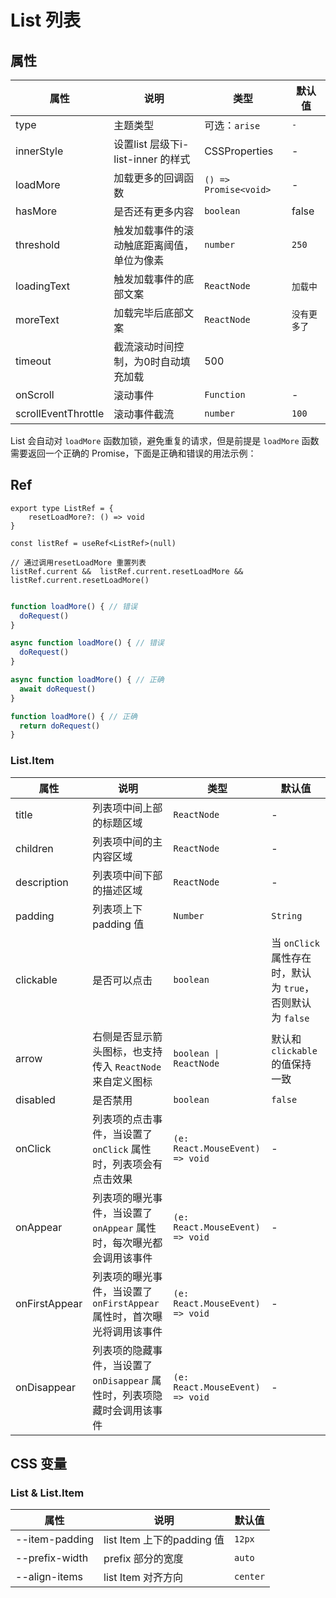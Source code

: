 # List 列表

<code src="./demos/index.tsx"></code>
<code src="./demos/loadmore.tsx"></code>
<code src="./demos/tabs.tsx"></code>

## 属性


| 属性                      | 说明             | 类型                     | 默认值                    |
| ------------------------- | ----------------- | ------------------------- |------------------------- |
| type  | 主题类型              | 可选：`arise`                  | `-`              |
| innerStyle            | 设置list 层级下i-list-inner 的样式 | CSSProperties                  | - 
| loadMore  | 加载更多的回调函数                         | `() => Promise<void>` | -      |
| hasMore   | 是否还有更多内容                           | `boolean`             | false      |
| threshold | 触发加载事件的滚动触底距离阈值，单位为像素 | `number`              | `250`  |
| loadingText | 触发加载事件的底部文案 | `ReactNode`              | `加载中`  |
| moreText |加载完毕后底部文案 | `ReactNode`              | `没有更多了`  |
| timeout | 截流滚动时间控制，为0时自动填充加载          |     500    |
| onScroll | 滚动事件         |     `Function`    |   -
| scrollEventThrottle | 滚动事件截流          |    `number`    | `100`

List 会自动对 `loadMore` 函数加锁，避免重复的请求，但是前提是 `loadMore` 函数需要返回一个正确的 Promise，下面是正确和错误的用法示例：

## Ref

```
export type ListRef = {
    resetLoadMore?: () => void
}

const listRef = useRef<ListRef>(null)

// 通过调用resetLoadMore 重置列表
listRef.current &&  listRef.current.resetLoadMore && listRef.current.resetLoadMore()


```

```js
function loadMore() { // 错误
  doRequest()
}

async function loadMore() { // 错误
  doRequest()
}

async function loadMore() { // 正确
  await doRequest()
}

function loadMore() { // 正确
  return doRequest()
}
```

### List.Item

| 属性        | 说明                                                            | 类型                            | 默认值                                                     |
| ----------- | --------------------------------------------------------------- | ------------------------------- | ---------------------------------------------------------- |
| title       | 列表项中间上部的标题区域                                        | `ReactNode`                     | -                                                          |
| children    | 列表项中间的主内容区域                                          | `ReactNode`                     | -                                                          |
| description | 列表项中间下部的描述区域                                        | `ReactNode`                     | -                                                          
| padding       | 列表项上下padding 值                  | `Number` | `String`                     | `12px`                                                          |
| clickable   | 是否可以点击                                                    | `boolean`                       | 当 `onClick` 属性存在时，默认为 `true`，否则默认为 `false` |
| arrow       | 右侧是否显示箭头图标，也支持传入 `ReactNode` 来自定义图标       | `boolean \| ReactNode`          | 默认和 `clickable` 的值保持一致                            |
| disabled    | 是否禁用                                                        | `boolean`                       | `false`                                                    |
| onClick     | 列表项的点击事件，当设置了 `onClick` 属性时，列表项会有点击效果 | `(e: React.MouseEvent) => void` | -                                                          |
| onAppear     | 列表项的曝光事件，当设置了 `onAppear` 属性时，每次曝光都会调用该事件 | `(e: React.MouseEvent) => void` | -                                                          |
| onFirstAppear     | 列表项的曝光事件，当设置了 `onFirstAppear` 属性时，首次曝光将调用该事件 | `(e: React.MouseEvent) => void` | -                                                          |
| onDisappear     | 列表项的隐藏事件，当设置了 `onDisappear` 属性时，列表项隐藏时会调用该事件 | `(e: React.MouseEvent) => void` | -                                                          |

## CSS 变量

### List & List.Item

| 属性                      | 说明              | 默认值                    |
| ------------------------- | ----------------- | ------------------------- |
| --item-padding          | list Item 上下的padding 值 | `12px`                    |
| --prefix-width            | prefix 部分的宽度 | `auto`                    |
| --align-items           | list Item 对齐方向 | `center`                    |